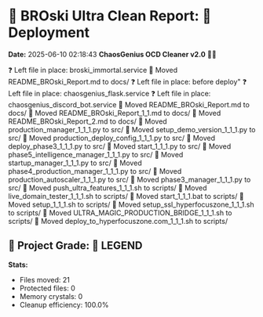 # 🧹 BROski Ultra Clean Report: 🚀 Deployment
**Date:** 2025-06-10 02:18:43
**ChaosGenius OCD Cleaner v2.0** 🧠💜

❓ Left file in place: broski_immortal.service
📁 Moved README_BROski_Report.md to docs/
❓ Left file in place: before deploy"
❓ Left file in place: chaosgenius_flask.service
❓ Left file in place: chaosgenius_discord_bot.service
📁 Moved README_BROski_Report.md to docs/
📁 Moved README_BROski_Report_1_1.md to docs/
📁 Moved README_BROski_Report_2.md to docs/
📁 Moved production_manager_1_1_1.py to src/
📁 Moved setup_demo_version_1_1_1.py to src/
📁 Moved production_deploy_config_1_1_1.py to src/
📁 Moved deploy_phase3_1_1_1.py to src/
📁 Moved start_1_1_1.py to src/
📁 Moved phase5_intelligence_manager_1_1_1.py to src/
📁 Moved startup_manager_1_1_1.py to src/
📁 Moved phase4_production_manager_1_1_1.py to src/
📁 Moved production_autoscaler_1_1_1.py to src/
📁 Moved phase3_manager_1_1_1.py to src/
📁 Moved push_ultra_features_1_1_1.sh to scripts/
📁 Moved live_domain_tester_1_1_1.sh to scripts/
📁 Moved start_1_1_1.bat to scripts/
📁 Moved setup_1_1_1.sh to scripts/
📁 Moved setup_ssl_hyperfocuszone_1_1_1.sh to scripts/
📁 Moved ULTRA_MAGIC_PRODUCTION_BRIDGE_1_1_1.sh to scripts/
📁 Moved deploy_to_hyperfocuszone.com_1_1_1.sh to scripts/

## 🧠 Project Grade: 💯 LEGEND
**Stats:**
- Files moved: 21
- Protected files: 0
- Memory crystals: 0
- Cleanup efficiency: 100.0%